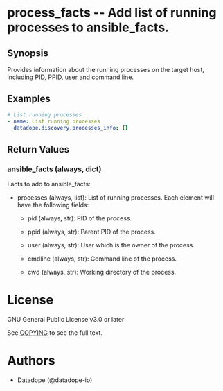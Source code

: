 # process_facts -- Add list of running processes to ansible_facts.

## Synopsis

Provides information about the running processes on the target host, including PID, PPID, user and command line.

## Examples

```yaml
# List running processes
- name: List running processes
  datadope.discovery.processes_info: {}
```


## Return Values

### ansible_facts (always, dict)
Facts to add to ansible_facts:

* processes (always, list): List of running processes. Each element will have the following fields:

  * pid (always, str):
        PID of the process.

  * ppid (always, str):
        Parent PID of the process.

  * user (always, str):
        User which is the owner of the process.

  * cmdline (always, str):
        Command line of the process.

  * cwd (always, str):
        Working directory of the process.

# License

GNU General Public License v3.0 or later

See [COPYING](../../COPYING) to see the full text.

# Authors

- Datadope (@datadope-io)
